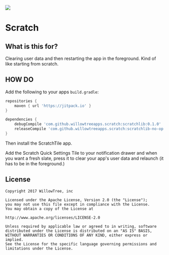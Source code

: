 [![](https://jitpack.io/v/willowtreeapps/scratch.svg)](https://jitpack.io/#willowtreeapps/scratch)

# Scratch

## What is this for?
Clearing user data and then restarting the app in the foreground. Kind of like starting from scratch. 

## HOW DO
Add the following to your apps `build.gradle`:
```groovy
repositories {
    maven { url 'https://jitpack.io' }
}
```
```groovy
dependencies {
    debugCompile 'com.github.willowtreeapps.scratch:scratchlib:0.1.0'
    releaseCompile 'com.github.willowtreeapps.scratch:scratchlib-no-op:0.1.0'
}
```

Then install the ScratchTile app. 

Add the Scratch Quick Settings Tile to your notification drawer and when you want a fresh slate, press it to clear your app's user data and relaunch (it has to be in the foreground.)

## License
    Copyright 2017 WillowTree, inc
    
    Licensed under the Apache License, Version 2.0 (the "License");
    you may not use this file except in compliance with the License.
    You may obtain a copy of the License at

    http://www.apache.org/licenses/LICENSE-2.0

    Unless required by applicable law or agreed to in writing, software
    distributed under the License is distributed on an "AS IS" BASIS,
    WITHOUT WARRANTIES OR CONDITIONS OF ANY KIND, either express or implied.
    See the License for the specific language governing permissions and
    limitations under the License.
